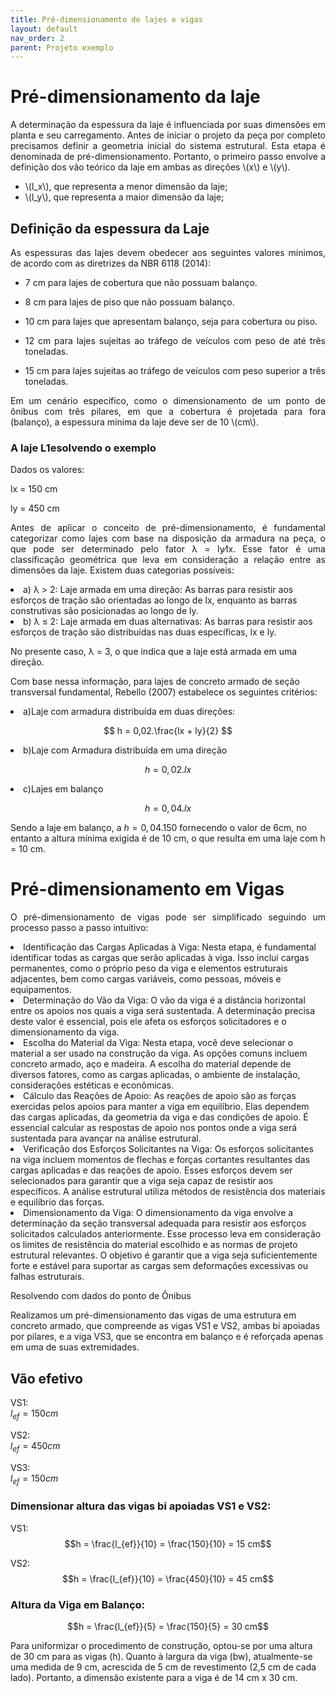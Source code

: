 ```yaml
---
title: Pré-dimensionamento de lajes e vigas
layout: default
nav_order: 2
parent: Projeto exemplo
---
```


<!--Don't delete this script-->
<script src = "https://polyfill.io/v3/polyfill.min.js?features=es6"></script>
<script id = "MathJax-script" async src="https://cdn.jsdelivr.net/npm/mathjax@3/es5/tex-mml-chtml.js"></script>
<!--Don't delete this script-->

<h1>Pré-dimensionamento da laje</h1>  

<p align = "justify">
A determinação da espessura da laje é influenciada por suas dimensões em planta e seu carregamento. Antes de iniciar o projeto da peça por completo precisamos definir a geometria inicial do sistema estrutural. Esta etapa é denominada de pré-dimensionamento. Portanto, o primeiro passo envolve a definição dos vão teórico da laje em ambas as direções \(x\) e \(y\). 
</p>

<ul>
  <li>\(l_x\), que representa a menor dimensão da laje;</li>
  <li>\(l_y\), que representa a maior dimensão da laje;</li>
</ul>

<h2>Definição da espessura da Laje</h2> 

<p align = "justify">
As espessuras das lajes devem obedecer aos seguintes valores mínimos, de acordo com as diretrizes da NBR 6118 (2014):
</p>

<ul>
  <li><p align = "justify">7 cm para lajes de cobertura que não possuam balanço.</p></li>
  <li><p align = "justify">8 cm para lajes de piso que não possuam balanço.</p></li>
  <li><p align = "justify">10 cm para lajes que apresentam balanço, seja para cobertura ou piso.</p></li>
  <li><p align = "justify">12 cm para lajes sujeitas ao tráfego de veículos com peso de até três toneladas.</p></li>
  <li><p align = "justify">15 cm para lajes sujeitas ao tráfego de veículos com peso superior a três toneladas.</p></li>
</ul>

<p align = "justify">
Em um cenário específico, como o dimensionamento de um ponto de ônibus com três pilares, em que a cobertura é projetada para fora (balanço), a espessura mínima da laje deve ser de 10 \(cm\). 
</p>

<h3>A laje L1esolvendo o exemplo</h3>

<p align = "justify">  
  
Dados os valores:</li>

<p align = "justify">  
  
lx = 150 cm 
</li>

<p align = "justify">  
  
ly = 450 cm 
</li>

<p align = "justify">
Antes de aplicar o conceito de pré-dimensionamento, é fundamental categorizar como lajes com base na disposição da armadura na peça, o que pode ser determinado pelo fator λ = ly⁄lx. Esse fator é uma classificação geométrica que leva em consideração a relação entre as dimensões da laje. Existem duas categorias possíveis: 
</li>

 <li>a) λ > 2: Laje armada em uma direção: As barras para resistir aos esforços de tração são orientadas ao longo de lx, enquanto as barras construtivas são posicionadas ao longo de ly.</li>
 <li>b) λ ≤ 2: Laje armada em duas alternativas: As barras para resistir aos esforços de tração são distribuídas nas duas específicas, lx e ly.</li>
 
 No presente caso, λ = 3, o que indica que a laje está armada em uma direção.

Com base nessa informação, para lajes de concreto armado de seção transversal fundamental, Rebello (2007) estabelece os seguintes critérios:

 <li>a)Laje com armadura distribuída em duas direções:</li>  
 
  $$
  h = 0,02.\frac{lx + ly}{2}
  $$

<li>b)Laje com Armadura distribuída em uma direção</li>  

$$
h = 0,02.lx
$$

<li>c)Lajes em balanço</li>  

$$
h = 0,04.lx
$$  

Sendo a laje em balanço, a $h = 0,04 . 150$ fornecendo o valor de 6cm, no entanto a altura mínima exigida é de 10 cm, o que resulta em uma laje com h = 10 cm.

<h1>Pré-dimensionamento em Vigas</h1>  

<p align = "justify">
O pré-dimensionamento de vigas pode ser simplificado seguindo um processo passo a passo intuitivo: </p>

  <li>	Identificação das Cargas Aplicadas à Viga: Nesta etapa, é fundamental identificar todas as cargas que serão aplicadas à viga. Isso inclui cargas permanentes, como o próprio peso da viga e elementos estruturais adjacentes, bem como cargas variáveis, como pessoas, móveis e equipamentos.</li>
  <li> Determinação do Vão da Viga: O vão da viga é a distância horizontal entre os apoios nos quais a viga será sustentada. A determinação precisa deste valor é essencial, pois ele afeta os esforços solicitadores e o dimensionamento da viga.</li>
  <li>	Escolha do Material da Viga: Nesta etapa, você deve selecionar o material a ser usado na construção da viga. As opções comuns incluem concreto armado, aço e madeira. A escolha do material depende de diversos fatores, como as cargas aplicadas, o ambiente de instalação, considerações estéticas e econômicas.</li>
  <li>	Cálculo das Reações de Apoio: As reações de apoio são as forças exercidas pelos apoios para manter a viga em equilíbrio. Elas dependem das cargas aplicadas, da geometria da viga e das condições de apoio. É essencial calcular as respostas de apoio nos pontos onde a viga será sustentada para avançar na análise estrutural.</li>
  <li>	Verificação dos Esforços Solicitantes na Viga: Os esforços solicitantes na viga incluem momentos de flechas e forças cortantes resultantes das cargas aplicadas e das reações de apoio. Esses esforços devem ser selecionados para garantir que a viga seja capaz de resistir aos específicos. A análise estrutural utiliza métodos de resistência dos materiais e equilíbrio das forças.</li>
  <li> Dimensionamento da Viga: O dimensionamento da viga envolve a determinação da seção transversal adequada para resistir aos esforços solicitados calculados anteriormente. Esse processo leva em consideração os limites de resistência do material escolhido e as normas de projeto estrutural relevantes. O objetivo é garantir que a viga seja suficientemente forte e estável para suportar as cargas sem deformações excessivas ou falhas estruturais.</li>
   
<p align = "justify">  
  
Resolvendo com dados do ponto de Ônibus </p>  

Realizamos um pré-dimensionamento das vigas de uma estrutura em concreto armado, que compreende as vigas VS1 e VS2, ambas bi apoiadas por pilares, e a viga VS3, que se encontra em balanço e é reforçada apenas em uma de suas extremidades.  

<h2>Vão efetivo</h2>  

VS1:  
$l_{ef} = 150 cm$  

VS2:  
$l_{ef} = 450 cm$  

VS3:  
$l_{ef} = 150 cm$  

<h3>Dimensionar altura das vigas bi apoiadas VS1 e VS2:</h3>  

VS1:  
$$h = \frac{l_{ef}}{10} = \frac{150}{10} = 15 cm$$  

VS2:  
$$h = \frac{l_{ef}}{10} = \frac{450}{10} = 45 cm$$  

<h3>Altura da Viga em Balanço:</h3>  

$$h = \frac{l_{ef}}{5} = \frac{150}{5} = 30 cm$$  

Para uniformizar o procedimento de construção, optou-se por uma altura de 30 cm para as vigas (h). Quanto à largura da viga (bw), atualmente-se uma medida de 9 cm, acrescida de 5 cm de revestimento (2,5 cm de cada lado). Portanto, a dimensão existente para a viga é de 14 cm x 30 cm.
